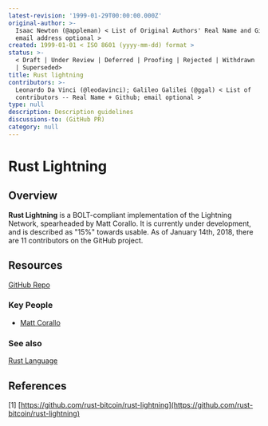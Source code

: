```yaml
---
latest-revision: '1999-01-29T00:00:00.000Z'
original-author: >-
  Isaac Newton (@appleman) < List of Original Authors' Real Name and Github;
  email address optional >
created: 1999-01-01 < ISO 8601 (yyyy-mm-dd) format >
status: >-
  < Draft | Under Review | Deferred | Proofing | Rejected | Withdrawn | Accepted
  | Superseded>
title: Rust lightning
contributors: >-
  Leonardo Da Vinci (@leodavinci); Galileo Galilei (@ggal) < List of
  contributors -- Real Name + Github; email optional >
type: null
description: Description guidelines
discussions-to: (GitHub PR)
category: null
---
```


# Rust Lightning

## Overview

**Rust Lightning** is a BOLT-compliant implementation of the Lightning Network, spearheaded by Matt Corallo. It is currently under development, and is described as "15%" towards usable. As of January 14th, 2018, there are 11 contributors on the GitHub project.

## Resources

[GitHub Repo](https://github.com/rust-bitcoin/rust-lightning)

### Key People

* [Matt Corallo](https://github.com/TheBlueMatt)

### See also

[Rust Language](https://www.rust-lang.org/)

## References

\[1\] [https://github.com/rust-bitcoin/rust-lightning](https://github.com/rust-bitcoin/rust-lightning)



